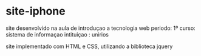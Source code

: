 # site-iphone
site desenvolvido na aula de introduçao a tecnologia web
periodo: 1º
curso: sistema de informaçao
intituiçao : unirios

site implementado com HTML e CSS, utilizando a biblioteca jquery
